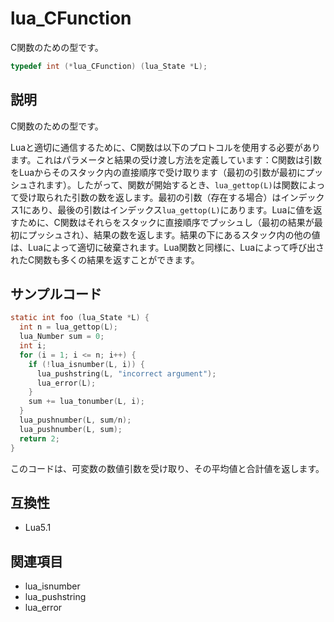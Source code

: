 # lua_CFunction

C関数のための型です。

```c
typedef int (*lua_CFunction) (lua_State *L);
```

## 説明

C関数のための型です。

Luaと適切に通信するために、C関数は以下のプロトコルを使用する必要があります。これはパラメータと結果の受け渡し方法を定義しています：C関数は引数をLuaからそのスタック内の直接順序で受け取ります（最初の引数が最初にプッシュされます）。したがって、関数が開始するとき、`lua_gettop(L)`は関数によって受け取られた引数の数を返します。最初の引数（存在する場合）はインデックス1にあり、最後の引数はインデックス`lua_gettop(L)`にあります。Luaに値を返すために、C関数はそれらをスタックに直接順序でプッシュし（最初の結果が最初にプッシュされ）、結果の数を返します。結果の下にあるスタック内の他の値は、Luaによって適切に破棄されます。Lua関数と同様に、Luaによって呼び出されたC関数も多くの結果を返すことができます。

## サンプルコード

```c
static int foo (lua_State *L) {
  int n = lua_gettop(L);
  lua_Number sum = 0;
  int i;
  for (i = 1; i <= n; i++) {
    if (!lua_isnumber(L, i)) {
      lua_pushstring(L, "incorrect argument");
      lua_error(L);
    }
    sum += lua_tonumber(L, i);
  }
  lua_pushnumber(L, sum/n);
  lua_pushnumber(L, sum);
  return 2;
}
```

このコードは、可変数の数値引数を受け取り、その平均値と合計値を返します。

## 互換性

- Lua5.1

## 関連項目

- lua_isnumber
- lua_pushstring
- lua_error